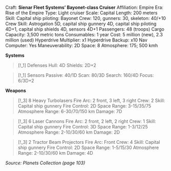 Craft: **Sienar Fleet Systems’ Bayonet-class Cruiser**
Affiliation: Empire
Era: Rise of the Empire
Type: Light cruiser
Scale: Capital
Length: 200 meters
Skill: Capital ship piloting: Bayonet
Crew: 120, gunners: 30, skeleton: 40/+10
Crew Skill: Astrogation 5D, capital ship gunnery 4D, capital ship piloting 4D+1, capital ship shields 4D, sensors 4D+1
Passengers: 48 (troops)
Cargo Capacity: 3,500 metric tons
Consumables: 1 year
Cost: 5 million (new), 2.3 million (used)
Hyperdrive Multiplier: x1
Hyperdrive Backup: x10
Nav Computer: Yes
Maneuverability: 2D
Space: 8
Atmosphere: 175; 500 kmh

**Systems**
> [!_1] Defenses
> Hull: 4D
> Shields: 2D+2

> [!_1] Sensors
> Passive: 40/1D
> Scan: 80/3D
> Search: 160/4D
> Focus: 6/3D+2

**Weapons**
> [!_3] 8 Heavy Turbolasers
> Fire Arc: 2 front, 3 left, 3 right
> Crew: 2
> Skill: Capital ship gunnery
> Fire Control: 2D
> Space Range: 3-15/35/75
> Atmosphere Range: 6-30/70/150 km
> Damage: 7D

> [!_3] 6 Laser Cannons
> Fire Arc: 2 front, 2 left, 2 right
> Crew: 1
> Skill: Capital ship gunnery
> Fire Control: 3D
> Space Range: 1-3/12/25
> Atmosphere Range: 2-10/30/60 km
> Damage: 2D

> [!_3] 2 Tractor Beam Projectors
> Fire Arc: Front
> Crew: 4
> Skill: Capital ship gunnery
> Fire Control: 2D
> Space Range: 1-5/15/30
> Atmosphere Range: 2-10/30/60 km
> Damage: 4D

*Source: Planets Collection (page 103)*